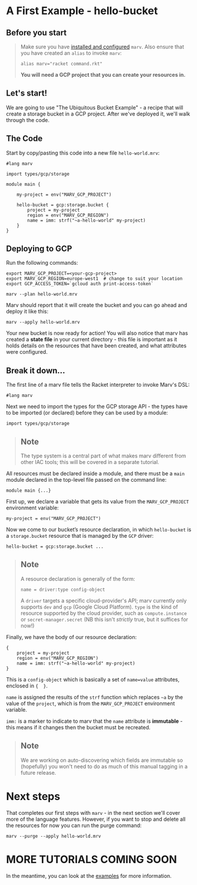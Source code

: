 # A First Example - hello-bucket

## Before you start

> Make sure you have [installed and configured](../installation.md) `marv`.
> Also ensure that you have created an `alias` to invoke `marv`:
>     
>     alias marv="racket command.rkt"
> **You will need a GCP project that you can create your resources in.**

## Let's start!

We are going to use "The Ubiquitous Bucket Example" - a recipe that will create
a storage bucket in a GCP project. After we've deployed it, we'll walk through
the code.

## The Code
Start by copy/pasting this code into a new file `hello-world.mrv`:

```
#lang marv

import types/gcp/storage

module main {

    my-project = env("MARV_GCP_PROJECT")

    hello-bucket = gcp:storage.bucket {
        project = my-project
        region = env("MARV_GCP_REGION")
        name = imm: strf("~a-hello-world" my-project)
    }
}
```

## Deploying to GCP
 Run the following commands:

    export MARV_GCP_PROJECT=<your-gcp-project>
    export MARV_GCP_REGION=europe-west1  # change to suit your location
    export GCP_ACCESS_TOKEN=`gcloud auth print-access-token`
    
    marv --plan hello-world.mrv

Marv should report that it will create the bucket and you can go ahead and deploy it like this:

    marv --apply hello-world.mrv

Your new bucket is now ready for action! You will also notice that marv has created a **state file** in your current directory - this file is important as it holds details on the resources that have been created, and what attributes were configured.

## Break it down...

The first line of a marv file  tells the Racket interpreter to invoke Marv's DSL:

    #lang marv

Next we need to import the types for the GCP storage API - the types have to be imported (or declared) before they can be used by a module:

    import types/gcp/storage


> ## Note
> The type system is a central part of what makes marv different from other
IAC tools; this will be covered in a separate tutorial.

All resources must be declared inside a module, and there must be a `main` module declared in the top-level file passed on the command line:

    module main {...}

First up, we declare a variable that gets its value from the `MARV_GCP_PROJECT`
environment variable:

    my-project = env("MARV_GCP_PROJECT")

Now we come to our bucket’s resource declaration,  in which `hello-bucket`  is a `storage.bucket` resource that is managed by the `GCP` driver:

    hello-bucket = gcp:storage.bucket ...

> ## Note
> A resource declaration is generally of the form:
> 
>     name = driver:type config-object
>   
> A `driver` targets a specific cloud-provider's API; marv currently only supports `dev` and `gcp` (Google Cloud Platform).  `type` is the kind of resource supported by the cloud provider, such as `compute.instance` or `secret-manager.secret` (NB this isn't *strictly* true, but
it suffices for now!)

Finally, we have the body of our resource declaration:

```
{
    project = my-project
    region = env("MARV_GCP_REGION")
    name = imm: strf("~a-hello-world" my-project)
}
```

This is a `config-object` which is basically a set of `name=value` attributes, enclosed in `{  }`. 

`name` is assigned the results of the `strf` function which replaces `~a` by the
value of the `project`, which is from the `MARV_GCP_PROJECT` environment
variable.

`imm:` is a marker to indicate to marv that the `name` attribute is **immutable** -  this means if it changes then the bucket must be recreated.

> ## Note
> We are working on auto-discovering which fields are immutable so (hopefully) you won't need to do as much of this manual tagging in a future release.

# Next steps

That completes our first steps with `marv` - in the next section we'll cover more of the language features. However, if you want to stop and delete all the resources for now you can run the purge command:

    marv --purge --apply hello-world.mrv

# MORE TUTORIALS COMING SOON

In the meantime, you can look at the [examples](https://github.com/marvlogic/marv/tree/main/examples/gcp) for more information.